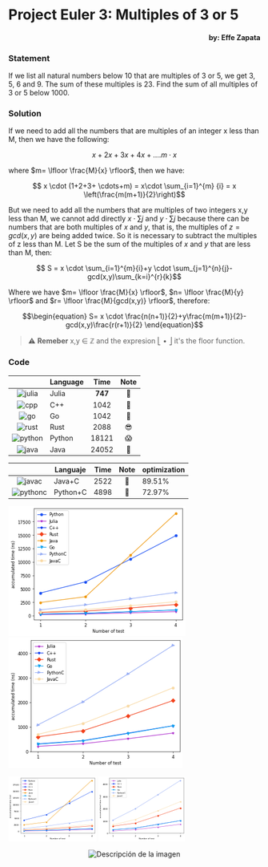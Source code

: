 # Project Euler 3: Multiples of 3 or 5
#### <p align="right">by: Effe Zapata</p>

### Statement

If we list all natural numbers below 10 that are multiples of 3 or 5, we get 3, 5, 6 and 9. The sum of these multiples is 23.
Find the sum of all multiples of 3 or 5 below 1000.

### Solution

If we need to add all the numbers that are multiples of an integer x less than M, then we have the following:

$$ x+2x+3x+4x+.... m \cdot x$$

where $m= \lfloor \frac{M}{x} \rfloor$, then we have:

$$ x \cdot (1+2+3+ \cdots+m) = x\cdot \sum_{i=1}^{m} {i} = x \left(\frac{m(m+1)}{2}\right)$$

But we need to add all the numbers that are multiples of two integers x,y less than M, we cannot add directly $x\cdot\sum {j}$ and $y \cdot \sum {j}$ because there can be numbers that are both multiples of $x$ and $y$, that is, the multiples of $z=gcd(x,y)$ are being added twice. So it is necessary to subtract the multiples of z less than M. Let S be the sum of the multiples of $x$ and $y$ that are less than M, then:

$$ S = x \cdot \sum_{i=1}^{m}{i}+y \cdot \sum_{j=1}^{n}{j}-gcd(x,y)\sum_{k=i}^{r}{k}$$

Where we have $m= \lfloor \frac{M}{x} \rfloor$, $n= \lfloor \frac{M}{y} \rfloor$ and $r= \lfloor \frac{M}{gcd(x,y)} \rfloor$, therefore:

$$\begin{equation} S= x \cdot \frac{n(n+1)}{2}+y\frac{m(m+1)}{2}-gcd(x,y)\frac{r(r+1)}{2} \end{equation}$$


> ⚠️ **Remeber** x,y &#x2208; &#x2124; and the expresion &#x23A3; &#x2022; &#x23A6; it's the floor function.

### Code

|| Language  |      Time      |  Note |
|:-:|----------|:-------------:|:------:|
|![julia](https://github.com/jhonnyzta/ProjectEuler/assets/70600594/64449037-acae-4f72-a49a-d4b587b1b638)| Julia |   **747**   |  🥳 |
|![cpp](https://github.com/jhonnyzta/ProjectEuler/assets/70600594/168fd9cb-5554-441b-9d17-71642b3ac956)| C++ |1042 | 🤨 |
|![go](https://github.com/jhonnyzta/ProjectEuler/assets/70600594/8e4f4251-2d53-4c3b-bdab-2665577f1cf4)| Go |1042 | 🤨 |
|![rust](https://github.com/jhonnyzta/ProjectEuler/assets/70600594/38212ef8-b357-4ded-b852-dd5530a2b3d3)| Rust | 2088 |😎 |
|![python](https://github.com/jhonnyzta/ProjectEuler/assets/70600594/ba32a2c1-8535-4d50-85ac-8e7e96a3a6aa)| Python |  18121 | 😱 |
|![java](https://github.com/jhonnyzta/ProjectEuler/assets/70600594/a6f44277-4820-4a11-b6d4-8567f129b2b0)| Java | 24052 | 🥶 |


| | Languaje| Time| Note | optimization |
|:-:|----------|:-------------:|:------:|--|
|![javac](https://github.com/jhonnyzta/ProjectEuler/assets/70600594/ea322cef-dde0-4acc-9747-e5ff1e8e0426)| Java+C |2522 | 🥹| 89.51%|
|![pythonc](https://github.com/jhonnyzta/ProjectEuler/assets/70600594/15fdc43d-d714-4392-86f1-6cb66caacd0d)| Python+C | 4898 | 🥹| 72.97%|

![graph1](figuras0/graph1.png)
![graph2](figuras0/graph2.png)

![graph1](figuras0/graph01.png)
![graph2](figuras0/graph02.png)

<p align="center">
  <img src="/figura0/graph1.png" alt="Descripción de la imagen" width="400" height="300">
</p>
